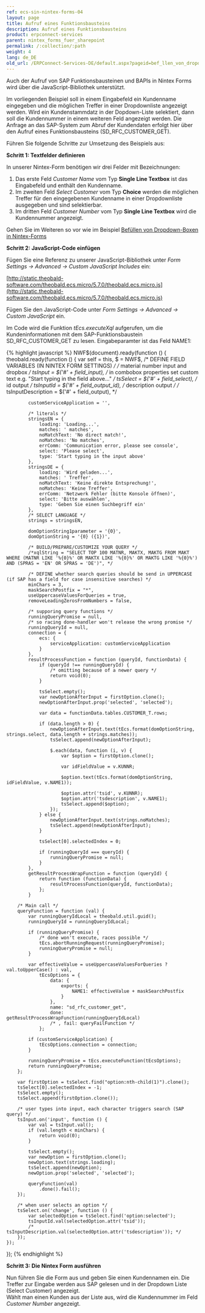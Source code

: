 ```yaml
---
ref: ecs-sin-nintex-forms-04
layout: page
title: Aufruf eines Funktionsbausteins
description: Aufruf eines Funktionsbausteins
product: erpconnect-services
parent: nintex_forms_fuer_sharepoint
permalink: /:collection/:path
weight: 4
lang: de_DE
old_url: /ERPConnect-Services-DE/default.aspx?pageid=bef_llen_von_dropdown_boxen_in_nintex_forms
---
```


Auch der Aufruf von SAP Funktionsbausteinen und BAPIs in Nintex Forms wird über die JavaScript-Bibliothek unterstützt.  

Im vorliegenden Beispiel soll in einem Eingabefeld ein Kundenname eingegeben und die möglichen Treffer in einer Dropdownliste angezeigt werden. Wird ein Kundenstammdatz in der Dopdown-Liste selektiert, dann soll die Kundennummer in einem weiteren Feld angezeigt werden.
Die Anfrage an das SAP-System zum Abruf der Kundendaten erfolgt hier über den Aufruf eines Funktionsbausteins (SD_RFC_CUSTOMER_GET). <br>
  
Führen Sie folgende Schritte zur Umsetzung des Beispiels aus:

**Schritt 1: Textfelder definieren**

In unserer Nintex-Form benötigen wir drei Felder mit Bezeichnungen: 

1. Das erste Feld *Customer Name* vom Typ **Single Line Textbox** ist das Eingabefeld und enthält den Kundenname.
2. Im zweiten Feld *Select Customer* vom Typ **Choice** werden die möglichen Treffer für den eingegebenen Kundenname in einer Dropdownliste ausgegeben und sind selektierbar.
3. Im dritten Feld *Customer Number* vom Typ **Single Line Textbox** wird die Kundennummer angezeigt.

Gehen Sie im Weiteren so vor wie im Beispiel [Befüllen von Dropdown-Boxen in Nintex-Forms](https://help.theobald-software.com/de/erpconnect-services/sap-integration-nintex/nintex_forms_fuer_sharepoint/befuellen_von_dropdown_boxen_in_nintex_forms)

**Schritt 2: JavaScript-Code einfügen**

Fügen Sie eine Referenz zu unserer JavaScript-Bibliothek unter *Form Settings -> Advanced -> Custom JavaScript Includes* ein:

[http://static.theobald-software.com/theobald.ecs.micro/5.7.0/theobald.ecs.micro.js](http://static.theobald-software.com/theobald.ecs.micro/5.7.0/theobald.ecs.micro.js)


Fügen Sie den JavaScript-Code unter *Form Settings -> Advanced -> Custom JavaScript* ein.

Im Code wird die Funktion *tEcs.executeXql* aufgerufen, um die Kundeninformationen mit dem SAP-Funktionsbaustein SD_RFC_CUSTOMER_GET zu lesen. Eingabeparamter ist das Feld NAME1:

{% highlight javascript %}
NWF$(document).ready(function () {
    theobald.ready(function () {
        var self = this,
            $ = NWF$,
            /* DEFINE FIELD VARIABLES (IN NINTEX FORM SETTINGS) */
            /* material number input and dropbox */
            tsInput = $('#' + field_input),
            /* in combobox properties set custom text e.g. "Start typing in the field above..." */
            tsSelect = $('#' + field_select),
            /* id output */
            tsInputId = $('#' + field_output_id),
            /* description output */
            /* tsInputDescription = $('#' + field_output), */

            customServiceApplication = '',

            /* literals */
            stringsEN = {
                loading: 'Loading...',
                matches: ' matches',
                noMatchText: 'No direct match!',
                noMatches: 'No matches',
                errComm: 'Communication error, please see console',
                select: 'Please select',
                type: 'Start typing in the input above'
            },
            stringsDE = {
                loading: 'Wird geladen...',
                matches: ' Treffer',
                noMatchText: 'Keine direkte Entsprechung!',
                noMatches: 'Keine Treffer',
                errComm: 'Netzwerk Fehler (bitte Konsole öffnen)',
                select: 'Bitte auswählen',
                type: 'Geben Sie einen Suchbegriff ein'
            },
            /* SELECT LANGUAGE */
            strings = stringsEN,

            domOptionString1parameter = '{0}',
            domOptionString = '{0} ({1})',

            /* BUILD/PREPARE/CUSTOMIZE YOUR QUERY */
            /*xqlString = "SELECT TOP 100 MATNR, MAKTX, MAKTG FROM MAKT WHERE (MATNR LIKE '%{0}%' OR MAKTX LIKE '%{0}%' OR MAKTG LIKE '%{0}%') AND (SPRAS = 'EN' OR SPRAS = 'DE')", */

            /* DEFINE whether search queries should be send in UPPERCASE (if SAP has a field for case insensitive searches) */
            minChars = 3,
            maskSearchPostfix = "*",
            useUppercaseValuesForQueries = true,
            removeLeadingZerosFromNumbers = false,

            /* supporing query functions */
            runningQueryPromise = null,
            /* so racing done-handler won't release the wrong promise */
            runningQueryId = null,
            connection = {
                ecs: {
                    serviceApplication: customServiceApplication
                }
            },
            resultProcessFunction = function (queryId, functionData) {
                if (queryId !== runningQueryId) {
                    /* omitting because of a newer query */
                    return void(0);
                }

                tsSelect.empty();
                var newOptionAfterInput = firstOption.clone();
                newOptionAfterInput.prop('selected', 'selected');

                var data = functionData.tables.CUSTOMER_T.rows;

                if (data.length > 0) {
                    newOptionAfterInput.text(tEcs.format(domOptionString, strings.select, data.length + strings.matches));
                    tsSelect.append(newOptionAfterInput);

                    $.each(data, function (i, v) {
                        var $option = firstOption.clone();

                        var idFieldValue = v.KUNNR;

                        $option.text(tEcs.format(domOptionString, idFieldValue, v.NAME1));

                        $option.attr('tsid', v.KUNNR);
                        $option.attr('tsdescription', v.NAME1);
                        tsSelect.append($option);
                    });
                } else {
                    newOptionAfterInput.text(strings.noMatches);
                    tsSelect.append(newOptionAfterInput);
                }

                tsSelect[0].selectedIndex = 0;

                if (runningQueryId === queryId) {
                    runningQueryPromise = null;
                }
            },
            getResultProcessWrapFunction = function (queryId) {
                return function (functionData) {
                    resultProcessFunction(queryId, functionData);
                };
            }

        /* Main call */
        queryFunction = function (val) {
            var runningQueryIdLocal = theobald.util.guid();
            runningQueryId = runningQueryIdLocal;

            if (runningQueryPromise) {
                /* done won't execute, races possible */
                tEcs.abortRunningRequest(runningQueryPromise);
                runningQueryPromise = null;
            }

            var effectiveValue = useUppercaseValuesForQueries ? val.toUpperCase() : val,
                tEcsOptions = {
                    data: {
                        exports: {
                            NAME1: effectiveValue + maskSearchPostfix
                        }
                    },
                    name: "sd_rfc_customer_get",
                    done: getResultProcessWrapFunction(runningQueryIdLocal)
                    /* , fail: queryFailFunction */
                };

            if (customServiceApplication) {
                tEcsOptions.connection = connection;
            }

            runningQueryPromise = tEcs.executeFunction(tEcsOptions);
            return runningQueryPromise;
        };

        var firstOption = tsSelect.find("option:nth-child(1)").clone();
        tsSelect[0].selectedIndex = -1;
        tsSelect.empty();
        tsSelect.append(firstOption.clone());

        /* user types into input, each character triggers search (SAP query) */
        tsInput.on('input', function () {
            var val = tsInput.val();
            if (val.length < minChars) {
                return void(0);
            }

            tsSelect.empty();
            var newOption = firstOption.clone();
            newOption.text(strings.loading);
            tsSelect.append(newOption);
            newOption.prop('selected', 'selected');

            queryFunction(val)
                .done().fail();
        });

        /* when user selects an option */
        tsSelect.on('change', function () {
            var selectedOption = tsSelect.find('option:selected');
            tsInputId.val(selectedOption.attr('tsid'));
            /* tsInputDescription.val(selectedOption.attr('tsdescription')); */
        });
    });
});
{% endhighlight %}


**Schritt 3: Die Nintex Form ausführen**

Nun führen Sie die Form aus und geben Sie einen Kundennamen ein. Die Treffer zur Eingabe werden aus SAP gelesen und in der Dropdown Liste (Select Customer) angezeigt.  
Wählt man einen Kunden aus der Liste aus, wird die Kundennummer im Feld *Customer Number* angezeigt. 


